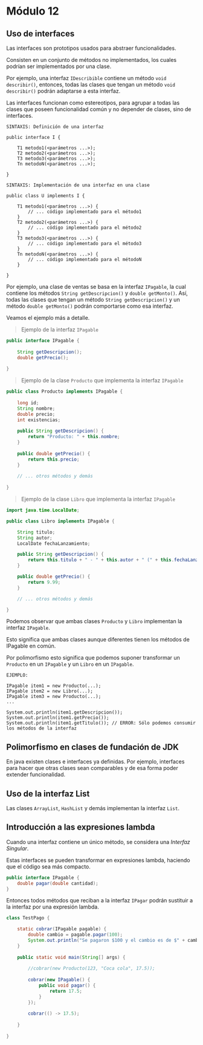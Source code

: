 # Módulo 12

## Uso de interfaces

Las interfaces son prototipos usados para abstraer funcionalidades.

Consisten en un conjunto de métodos no implementados, los cuales podrían
ser implementados por una clase.

Por ejemplo, una interfaz `IDescribible` contiene un método `void describir()`,
entonces, todas las clases que tengan un método `void describir()` podrán
adaptarse a esta interfaz.

Las interfaces funcionan como estereotipos, para agrupar a todas las clases
que poseen funcionalidad común y no depender de clases, sino de interfaces.

    SINTAXIS: Definición de una interfaz

    public interface I {

        T1 metodo1(<parámetros ...>);
        T2 metodo2(<parámetros ...>);
        T3 metodo3(<parámetros ...>);
        Tn metodoN(<parámetros ...>);

    }

    SINTAXIS: Implementación de una interfaz en una clase

    public class U implements I {

        T1 metodo1(<parámetros ...>) {
            // ... código implementado para el método1
        }
        T2 metodo2(<parámetros ...>) {
            // ... código implementado para el método2
        }
        T3 metodo3(<parámetros ...>) {
            // ... código implementado para el método3
        }
        Tn metodoN(<parámetros ...>) {
            // ... código implementado para el métodoN
        }

    }

Por ejemplo, una clase de ventas se basa en la interfaz `IPagable`,
la cual contiene los métodos `String getDescripcion()` y `double getMonto()`.
Así, todas las clases que tengan un método `String getDescripcion()` y 
un método `double getMonto()` podrán comportarse como esa interfaz.

Veamos el ejemplo más a detalle.

> Ejemplo de la interfaz `IPagable`

```java
public interface IPagable {
    
    String getDescripcion();
    double getPrecio();
    
}
```

> Ejemplo de la clase `Producto` que implementa la interfaz `IPagable`

```java
public class Producto implements IPagable {
    
    long id;
    String nombre;
    double precio;
    int existencias;
    
    public String getDescripcion() {
        return "Producto: " + this.nombre;
    }
    
    public double getPrecio() {
        return this.precio;
    }
    
    // ... otros métodos y demás
    
}
```

> Ejemplo de la clase `Libro` que implementa la interfaz `IPagable`

```java
import java.time.LocalDate;

public class Libro implements IPagable {

    String titulo;
    String autor;
    LocalDate fechaLanzamiento;

    public String getDescripcion() {
        return this.titulo + " - " + this.autor + " (" + this.fechaLanzamiento.getYear() + ")";
    }

    public double getPrecio() {
        return 9.99;
    }

    // ... otros métodos y demás

}
```

Podemos observar que ambas clases `Producto` y `Libro` implementan la interfaz `IPagable`.

Esto significa que ambas clases aunque diferentes tienen los métodos de IPagable en común.

Por polimorfismo esto significa que podemos suponer transformar un `Producto` en un `IPagable`
y un `Libro` en un `IPagable`.

    EJEMPLO:

    IPagable item1 = new Producto(...);
    IPagable item2 = new Libro(...);
    IPagable item3 = new Producto(...);
    ...

    System.out.println(item1.getDescripcion());
    System.out.println(item1.getPrecio());
    System.out.println(item1.getTitulo()); // ERROR: Sólo podemos consumir los métodos de la interfaz

## Polimorfismo en clases de fundación de JDK

En java existen clases e interfaces ya definidas. Por ejemplo, interfaces para hacer que
otras clases sean comparables y de esa forma poder extender funcionalidad.

## Uso de la interfaz List

Las clases `ArrayList`, `HashList` y demás implementan la interfaz `List`.

## Introducción a las expresiones lambda

Cuando una interfaz contiene un único método, se considera una *Interfaz Singular*.

Estas interfaces se pueden transformar en expresiones lambda, haciendo que el código
sea más compacto.

```java
public interface IPagable {
    double pagar(double cantidad);
}
```

Entonces todos métodos que reciban a la interfaz `IPagar` podrán sustituir a
la interfaz por una expresión lambda.

```java
class TestPago {

    static cobrar(IPagable pagable) {
        double cambio = pagable.pagar(100);
        System.out.println("Se pagaron $100 y el cambio es de $" + cambio);
    }
    
    public static void main(String[] args) {
        
        //cobrar(new Producto(123, "Coca cola", 17.5));
        
        cobrar(new IPagable() {
            public void pagar() {
                return 17.5;
            }
        });
        
        cobrar(() -> 17.5);
        
    }
    
}
```